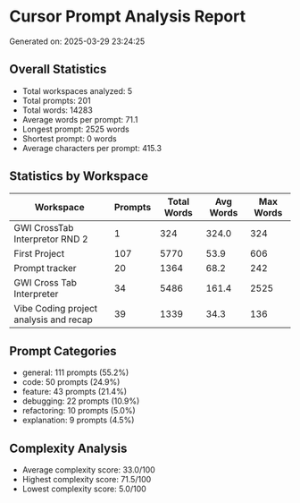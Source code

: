 # Cursor Prompt Analysis Report

Generated on: 2025-03-29 23:24:25

## Overall Statistics

- Total workspaces analyzed: 5
- Total prompts: 201
- Total words: 14283
- Average words per prompt: 71.1
- Longest prompt: 2525 words
- Shortest prompt: 0 words
- Average characters per prompt: 415.3

## Statistics by Workspace

| Workspace | Prompts | Total Words | Avg Words | Max Words |
|-----------|---------|-------------|-----------|----------|
| GWI CrossTab  Interpretor RND 2 | 1 | 324 | 324.0 | 324 |
| First Project | 107 | 5770 | 53.9 | 606 |
| Prompt tracker | 20 | 1364 | 68.2 | 242 |
| GWI Cross Tab Interpreter | 34 | 5486 | 161.4 | 2525 |
| Vibe Coding project analysis and recap | 39 | 1339 | 34.3 | 136 |

## Prompt Categories

- general: 111 prompts (55.2%)
- code: 50 prompts (24.9%)
- feature: 43 prompts (21.4%)
- debugging: 22 prompts (10.9%)
- refactoring: 10 prompts (5.0%)
- explanation: 9 prompts (4.5%)

## Complexity Analysis

- Average complexity score: 33.0/100
- Highest complexity score: 71.5/100
- Lowest complexity score: 5.0/100
